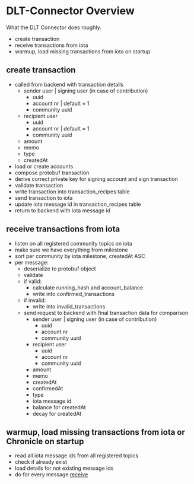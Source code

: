 # DLT-Connector Overview

What the DLT Connector does roughly.

- create transaction
- receive transactions from iota
- warmup, load missing transactions from iota on startup

## create transaction 
- called from backend with transaction details
  - sender user | signing user (in case of contribution)
    - uuid
    - account nr | default = 1  
    - community uuid
  - recipient user 
    - uuid
    - account nr | default = 1  
    - community uuid
  - amount
  - memo 
  - type
  - createdAt
- load or create accounts
- compose protobuf transaction
- derive correct private key for signing account and sign transaction
- validate transaction
- write transaction into transaction_recipes table
- send transaction to iota
- update iota message id in transaction_recipes table
- return to backend with iota message id


## receive transactions from iota
- listen on all registered community topics on iota
- make sure we have everything from milestone
- sort per community by iota milestone, createdAt ASC
- per message:
  - deserialize to protobuf object
  - validate
  - if valid:
    - calculate running_hash and account_balance
    - write into confirmed_transactions
  - if invalid: 
    - write into invalid_transactions
  - send request to backend with final transaction data for comparison
    - sender user | signing user (in case of contribution)
      - uuid
      - account nr 
      - community uuid
    - recipient user 
      - uuid
      - account nr
      - community uuid
    - amount 
    - memo
    - createdAt
    - confirmedAt
    - type
    - iota message id
    - balance for createdAt
    - decay for createdAt

## warmup, load missing transactions from iota or Chronicle on startup
- read all iota message ids from all registered topics
- check if already exist
- load details for not existing message ids
- do for every message [receive](#receive-transactions-from-iota)